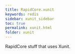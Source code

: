 ```yaml
---
title: RapidCore.xunit
keywords: redis
sidebar: xunit_sidebar
toc: true
permalink: xunit.html
folder: xunit
---
```

RapidCore stuff that uses Xunit.